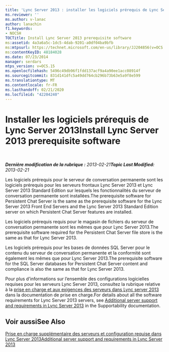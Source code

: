 ```yaml
---
title: 'Lync Server 2013 : installer les logiciels prérequis de Lync Server 2013'
ms.reviewer: ''
ms.author: v-lanac
author: lanachin
f1.keywords:
- NOCSH
TOCTitle: Install Lync Server 2013 prerequisite software
ms:assetid: 4a3a6a5c-1dc5-4dab-9201-a0df04ba9bfb
ms:mtpsurl: https://technet.microsoft.com/en-us/library/JJ204856(v=OCS.15)
ms:contentKeyID: 48184028
ms.date: 07/23/2014
manager: serdars
mtps_version: v=OCS.15
ms.openlocfilehash: 5496c49db96f1fdd137acf9a4a90ee1acc08914f
ms.sourcegitcommit: 831d141dfc5a49dd764cb296b73b63e5a9f8e599
ms.translationtype: MT
ms.contentlocale: fr-FR
ms.lasthandoff: 02/21/2020
ms.locfileid: "42204240"
---
```

<div data-xmlns="http://www.w3.org/1999/xhtml">

<div class="topic" data-xmlns="http://www.w3.org/1999/xhtml" data-msxsl="urn:schemas-microsoft-com:xslt" data-cs="https://msdn.microsoft.com/">

<div data-asp="https://msdn2.microsoft.com/asp">

# <a name="install-lync-server-2013-prerequisite-software"></a><span data-ttu-id="59570-102">Installer les logiciels prérequis de Lync Server 2013</span><span class="sxs-lookup"><span data-stu-id="59570-102">Install Lync Server 2013 prerequisite software</span></span>

</div>

<div id="mainSection">

<div id="mainBody">

<span> </span>

<span data-ttu-id="59570-103">_**Dernière modification de la rubrique :** 2013-02-21_</span><span class="sxs-lookup"><span data-stu-id="59570-103">_**Topic Last Modified:** 2013-02-21_</span></span>

<span data-ttu-id="59570-104">Les logiciels prérequis pour le serveur de conversation permanente sont les logiciels prérequis pour les serveurs frontaux Lync Server 2013 et Lync Server 2013 Standard Edition sur lesquels les fonctionnalités du serveur de conversation permanente sont installées.</span><span class="sxs-lookup"><span data-stu-id="59570-104">The prerequisite software for Persistent Chat Server is the same as the prerequisite software for the Lync Server 2013 Front End Servers and the Lync Server 2013 Standard Edition server on which Persistent Chat Server features are installed.</span></span>

<span data-ttu-id="59570-105">Les logiciels prérequis requis pour le magasin de fichiers du serveur de conversation permanente sont les mêmes que pour Lync Server 2013.</span><span class="sxs-lookup"><span data-stu-id="59570-105">The prerequisite software required for the Persistent Chat Server file store is the same as that for Lync Server 2013.</span></span>

<span data-ttu-id="59570-106">Les logiciels prérequis pour les bases de données SQL Server pour le contenu du serveur de conversation permanente et la conformité sont également les mêmes que pour Lync Server 2013.</span><span class="sxs-lookup"><span data-stu-id="59570-106">The prerequisite software for the SQL Server databases for Persistent Chat Server content and compliance is also the same as that for Lync Server 2013.</span></span>

<span data-ttu-id="59570-107">Pour plus d’informations sur l’ensemble des configurations logicielles requises pour les serveurs Lync Server 2013, consultez la rubrique relative à la [prise en charge et aux exigences des serveurs dans Lync server 2013](lync-server-2013-additional-server-support-and-requirements.md) dans la documentation de prise en charge.</span><span class="sxs-lookup"><span data-stu-id="59570-107">For details about all the software requirements for Lync Server 2013 servers, see [Additional server support and requirements in Lync Server 2013](lync-server-2013-additional-server-support-and-requirements.md) in the Supportability documentation.</span></span>

<div>

## <a name="see-also"></a><span data-ttu-id="59570-108">Voir aussi</span><span class="sxs-lookup"><span data-stu-id="59570-108">See Also</span></span>


[<span data-ttu-id="59570-109">Prise en charge supplémentaire des serveurs et configuration requise dans Lync Server 2013</span><span class="sxs-lookup"><span data-stu-id="59570-109">Additional server support and requirements in Lync Server 2013</span></span>](lync-server-2013-additional-server-support-and-requirements.md)  
  

</div>

</div>

<span> </span>

</div>

</div>

</div>

